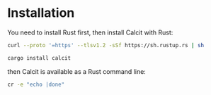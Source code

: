 # Installation

You need to install Rust first, then install Calcit with Rust:

```bash
curl --proto '=https' --tlsv1.2 -sSf https://sh.rustup.rs | sh

cargo install calcit
```

then Calcit is available as a Rust command line:

```bash
cr -e "echo |done"
```
